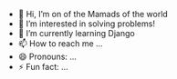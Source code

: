 - 👋 Hi, I’m on of the Mamads of the world
- 👀 I’m interested in solving problems!
- 🌱 I’m currently learning Django
- 📫 How to reach me ...
- 😄 Pronouns: ...
- ⚡ Fun fact: ...

<!---
mahmadii0/mahmadii0 is a ✨ special ✨ repository because its `README.md` (this file) appears on your GitHub profile.
You can click the Preview link to take a look at your changes.
--->
